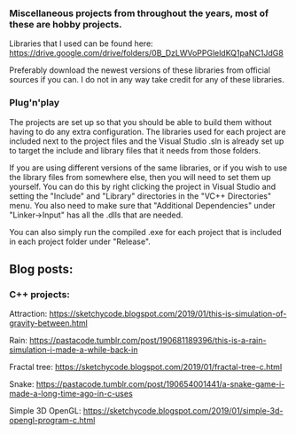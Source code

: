 ### Miscellaneous projects from throughout the years, most of these are hobby projects.

Libraries that I used can be found here:
https://drive.google.com/drive/folders/0B_DzLWVoPPGleldKQ1paNC1JdG8

Preferably download the newest versions of these libraries from official sources if you can. I do not in any way take credit for any of these libraries.

### Plug'n'play
The projects are set up so that you should be able to build them without having to do any extra configuration. The libraries used for each project are included next to the project files and the Visual Studio .sln is already set up to target the include and library files that it needs from those folders.

If you are using different versions of the same libraries, or if you wish to use the library files from somewhere else, then you will need to set them up yourself. You can do this by right clicking the project in Visual Studio and setting the "Include" and "Library" directories in the "VC++ Directories" menu. You also need to make sure that "Additional Dependencies" under "Linker->Input" has all the .dlls that are needed.

You can also simply run the compiled .exe for each project that is included in each project folder under "Release".

## Blog posts:

### C++ projects:

Attraction: https://sketchycode.blogspot.com/2019/01/this-is-simulation-of-gravity-between.html

Rain: https://pastacode.tumblr.com/post/190681189396/this-is-a-rain-simulation-i-made-a-while-back-in

Fractal tree: https://sketchycode.blogspot.com/2019/01/fractal-tree-c.html

Snake: https://pastacode.tumblr.com/post/190654001441/a-snake-game-i-made-a-long-time-ago-in-c-uses

Simple 3D OpenGL: https://sketchycode.blogspot.com/2019/01/simple-3d-opengl-program-c.html


